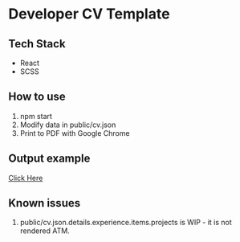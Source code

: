 # Developer CV Template

## Tech Stack
- React
- SCSS

## How to use
1) npm start
2) Modify data in public/cv.json
3) Print to PDF with Google Chrome

## Output example
[Click Here](https://github.com/EyalPerry/dev-cv/blob/master/output-example.pdf)

## Known issues
1) public/cv.json.details.experience.items.projects is WIP - it is not rendered ATM.
